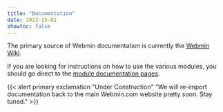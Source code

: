 ```yaml
---
title: "Documentation"
date: 2023-15-01
showtoc: false
---
```


The primary source of Webmin documentation is currently the [Webmin Wiki][1].

If you are looking for instructions on how to use the various modules, you should go direct to the [module documentation pages][2].

{{< alert primary exclamation "Under Construction" "We will re-import documentation back to the main Webmin.com website pretty soon. Stay tuned." >}}

  [1]: http://doxfer.webmin.com/
  [2]: http://doxfer.webmin.com/Webmin/Webmin_Modules
